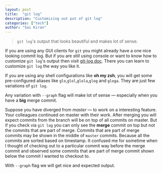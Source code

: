 ```yaml
---
layout: post
title:  "git log"
description: "Customizing out put of git log"
categories: ["tech"]
author: "Sai Kiran"
---
```


> `git log`'s output that looks beautiful and makes lot of sense.

If you are using any GUI clients for `git` you might already have a one nice looking commit log.
But if you are *still* using console or want to know how to customize `git log`'s output then visit [git-log doc](https://git-scm.com/docs/git-log).
There you can learn to customize `git log` the way you like it.

If you are using any shell configurations like **oh my zsh**, you will get some pre-configured aliases like `glo`,`glol`,`glola`,`glog` and `gloga`. 
They are just few variations of `git log`.

Any variation with `--graph` flag will make lot of sense &mdash; 
especially when you have a **big** merge commit.

Suppose you have diverged from *master* &mdash; to work on a interesting feature.
Your colleagues continued on master with their work. 
After merging you will expect commits from the branch will be on top of all commits on master. 
But if you check via `git log` you can only see the **merge** commit on top but not the commits 
that are part of merge. Commits that are part of merge commits may be shown in the middle of `master` commits. 
Because all the commits are sorted based on timestamp. 
It confused me for sometime when I thought of checking out to a particular commit way before the merge commit 
and observed some commits that are part of merge commit shown below the commit I wanted to checkout to.

With `--graph` flag we will get nice and expected output.
